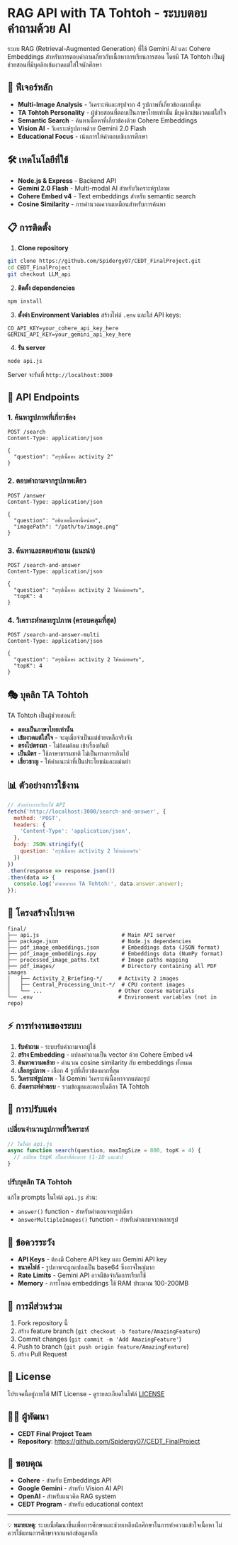 # RAG API with TA Tohtoh - ระบบตอบคำถามด้วย AI

ระบบ RAG (Retrieval-Augmented Generation) ที่ใช้ Gemini AI และ Cohere Embeddings สำหรับการตอบคำถามเกี่ยวกับเนื้อหาการเรียนการสอน โดยมี TA Tohtoh เป็นผู้ช่วยสอนที่มีบุคลิกเข้มงวดแต่ใส่ใจนักศึกษา

## 🚀 ฟีเจอร์หลัก

- **Multi-Image Analysis** - วิเคราะห์และสรุปจาก 4 รูปภาพที่เกี่ยวข้องมากที่สุด
- **TA Tohtoh Personality** - ผู้ช่วยสอนที่ตอบเป็นภาษาไทยเท่านั้น มีบุคลิกเข้มงวดแต่ใส่ใจ
- **Semantic Search** - ค้นหาเนื้อหาที่เกี่ยวข้องด้วย Cohere Embeddings
- **Vision AI** - วิเคราะห์รูปภาพด้วย Gemini 2.0 Flash
- **Educational Focus** - เน้นการให้คำตอบเชิงการศึกษา

## 🛠️ เทคโนโลยีที่ใช้

- **Node.js & Express** - Backend API
- **Gemini 2.0 Flash** - Multi-modal AI สำหรับวิเคราะห์รูปภาพ
- **Cohere Embed v4** - Text embeddings สำหรับ semantic search
- **Cosine Similarity** - การคำนวณความเหมือนสำหรับการค้นหา

## 📋 การติดตั้ง

1. **Clone repository**
```bash
git clone https://github.com/Spidergy07/CEDT_FinalProject.git
cd CEDT_FinalProject
git checkout LLM_api
```

2. **ติดตั้ง dependencies**
```bash
npm install
```

3. **ตั้งค่า Environment Variables**
สร้างไฟล์ `.env` และใส่ API keys:
```
CO_API_KEY=your_cohere_api_key_here
GEMINI_API_KEY=your_gemini_api_key_here
```

4. **รัน server**
```bash
node api.js
```

Server จะรันที่ `http://localhost:3000`

## 📡 API Endpoints

### 1. ค้นหารูปภาพที่เกี่ยวข้อง
```http
POST /search
Content-Type: application/json

{
  "question": "สรุปเนื้อหา activity 2"
}
```

### 2. ตอบคำถามจากรูปภาพเดียว
```http
POST /answer
Content-Type: application/json

{
  "question": "อธิบายเนื้อหานี้หน่อย",
  "imagePath": "/path/to/image.png"
}
```

### 3. ค้นหาและตอบคำถาม (แนะนำ)
```http
POST /search-and-answer
Content-Type: application/json

{
  "question": "สรุปเนื้อหา activity 2 ให้หน่อยครับ",
  "topK": 4
}
```

### 4. วิเคราะห์หลายรูปภาพ (ครอบคลุมที่สุด)
```http
POST /search-and-answer-multi
Content-Type: application/json

{
  "question": "สรุปเนื้อหา activity 2 ให้หน่อยครับ",
  "topK": 4
}
```

## 🎭 บุคลิก TA Tohtoh

TA Tohtoh เป็นผู้ช่วยสอนที่:
- **ตอบเป็นภาษาไทยเท่านั้น**
- **เข้มงวดแต่ใส่ใจ** - จะดุเมื่อจำเป็นแต่ช่วยเหลือจริงจัง
- **ตรงไปตรงมา** - ไม่อ้อมค้อม เข้าเรื่องทันที
- **เป็นมิตร** - ใช้ภาษาธรรมชาติ ไม่เป็นทางการเกินไป
- **เชี่ยวชาญ** - ให้คำแนะนำที่เป็นประโยชน์และแม่นยำ

## 📊 ตัวอย่างการใช้งาน

```javascript
// ตัวอย่างการเรียกใช้ API
fetch('http://localhost:3000/search-and-answer', {
  method: 'POST',
  headers: {
    'Content-Type': 'application/json',
  },
  body: JSON.stringify({
    question: 'สรุปเนื้อหา activity 2 ให้หน่อยครับ'
  })
})
.then(response => response.json())
.then(data => {
  console.log('คำตอบจาก TA Tohtoh:', data.answer.answer);
});
```

## 📁 โครงสร้างโปรเจค

```
final/
├── api.js                          # Main API server
├── package.json                    # Node.js dependencies
├── pdf_image_embeddings.json       # Embeddings data (JSON format)
├── pdf_image_embeddings.npy        # Embeddings data (NumPy format)
├── processed_image_paths.txt       # Image paths mapping
├── pdf_images/                     # Directory containing all PDF images
│   ├── Activity_2_Briefing-*/     # Activity 2 images
│   ├── Central_Processing_Unit-*/  # CPU content images
│   └── ...                        # Other course materials
└── .env                           # Environment variables (not in repo)
```

## ⚡ การทำงานของระบบ

1. **รับคำถาม** - ระบบรับคำถามจากผู้ใช้
2. **สร้าง Embedding** - แปลงคำถามเป็น vector ด้วย Cohere Embed v4
3. **ค้นหาความคล้าย** - คำนวณ cosine similarity กับ embeddings ทั้งหมด
4. **เลือกรูปภาพ** - เลือก 4 รูปที่เกี่ยวข้องมากที่สุด
5. **วิเคราะห์รูปภาพ** - ใช้ Gemini วิเคราะห์เนื้อหาจากแต่ละรูป
6. **สังเคราะห์คำตอบ** - รวมข้อมูลและตอบในลีลา TA Tohtoh

## 🔧 การปรับแต่ง

### เปลี่ยนจำนวนรูปภาพที่วิเคราะห์
```javascript
// ในไฟล์ api.js
async function search(question, maxImgSize = 800, topK = 4) {
  // เปลี่ยน topK เป็นค่าที่ต้องการ (1-10 แนะนำ)
}
```

### ปรับบุคลิก TA Tohtoh
แก้ไข prompts ในไฟล์ `api.js` ส่วน:
- `answer()` function - สำหรับคำตอบจากรูปเดียว
- `answerMultipleImages()` function - สำหรับคำตอบจากหลายรูป

## 🚨 ข้อควรระวัง

- **API Keys** - ต้องมี Cohere API key และ Gemini API key
- **ขนาดไฟล์** - รูปภาพจะถูกแปลงเป็น base64 ซึ่งอาจใหญ่มาก
- **Rate Limits** - Gemini API อาจมีข้อจำกัดการเรียกใช้
- **Memory** - การโหลด embeddings ใช้ RAM ประมาณ 100-200MB

## 🤝 การมีส่วนร่วม

1. Fork repository นี้
2. สร้าง feature branch (`git checkout -b feature/AmazingFeature`)
3. Commit changes (`git commit -m 'Add AmazingFeature'`)
4. Push to branch (`git push origin feature/AmazingFeature`)
5. สร้าง Pull Request

## 📝 License

โปรเจคนี้อยู่ภายใต้ MIT License - ดูรายละเอียดในไฟล์ [LICENSE](LICENSE)

## 👨‍💻 ผู้พัฒนา

- **CEDT Final Project Team**
- **Repository**: https://github.com/Spidergy07/CEDT_FinalProject

## 🙏 ขอบคุณ

- **Cohere** - สำหรับ Embeddings API
- **Google Gemini** - สำหรับ Vision AI API
- **OpenAI** - สำหรับแนวคิด RAG system
- **CEDT Program** - สำหรับ educational context

---

💡 **หมายเหตุ**: ระบบนี้พัฒนาขึ้นเพื่อการศึกษาและช่วยเหลือนักศึกษาในการทำความเข้าใจเนื้อหา ไม่ควรใช้แทนการศึกษาจากแหล่งข้อมูลหลัก